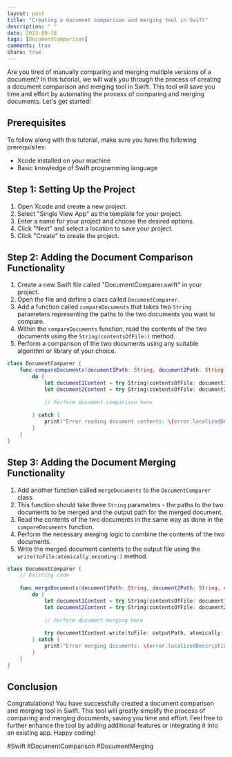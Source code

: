 ```yaml
---
layout: post
title: "Creating a document comparison and merging tool in Swift"
description: " "
date: 2023-09-18
tags: [DocumentComparison]
comments: true
share: true
---
```


Are you tired of manually comparing and merging multiple versions of a document? In this tutorial, we will walk you through the process of creating a document comparison and merging tool in Swift. This tool will save you time and effort by automating the process of comparing and merging documents. Let's get started!

## Prerequisites

To follow along with this tutorial, make sure you have the following prerequisites:

- Xcode installed on your machine
- Basic knowledge of Swift programming language

## Step 1: Setting Up the Project

1. Open Xcode and create a new project.
2. Select "Single View App" as the template for your project.
3. Enter a name for your project and choose the desired options.
4. Click "Next" and select a location to save your project.
5. Click "Create" to create the project.

## Step 2: Adding the Document Comparison Functionality

1. Create a new Swift file called "DocumentComparer.swift" in your project.
2. Open the file and define a class called `DocumentComparer`.
3. Add a function called `compareDocuments` that takes two `String` parameters representing the paths to the two documents you want to compare.
4. Within the `compareDocuments` function, read the contents of the two documents using the `String(contentsOfFile:)` method.
5. Perform a comparison of the two documents using any suitable algorithm or library of your choice.

```swift
class DocumentComparer {
    func compareDocuments(document1Path: String, document2Path: String) {
        do {
            let document1Content = try String(contentsOfFile: document1Path)
            let document2Content = try String(contentsOfFile: document2Path)
            
            // Perform document comparison here
            
        } catch {
            print("Error reading document contents: \(error.localizedDescription)")
        }
    }
}
```

## Step 3: Adding the Document Merging Functionality

1. Add another function called `mergeDocuments` to the `DocumentComparer` class.
2. This function should take three `String` parameters - the paths to the two documents to be merged and the output path for the merged document.
3. Read the contents of the two documents in the same way as done in the `compareDocuments` function.
4. Perform the necessary merging logic to combine the contents of the two documents.
5. Write the merged document contents to the output file using the `write(toFile:atomically:encoding:)` method.

```swift
class DocumentComparer {
    // Existing code
    
    func mergeDocuments(document1Path: String, document2Path: String, outputPath: String) {
        do {
            let document1Content = try String(contentsOfFile: document1Path)
            let document2Content = try String(contentsOfFile: document2Path)
            
            // Perform document merging here
            
            try document1Content.write(toFile: outputPath, atomically: true, encoding: .utf8)
        } catch {
            print("Error merging documents: \(error.localizedDescription)")
        }
    }
}
```

## Conclusion

Congratulations! You have successfully created a document comparison and merging tool in Swift. This tool will greatly simplify the process of comparing and merging documents, saving you time and effort. Feel free to further enhance the tool by adding additional features or integrating it into an existing app. Happy coding!

#Swift #DocumentComparison #DocumentMerging
